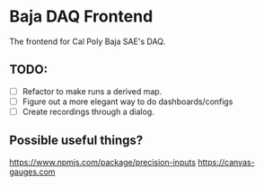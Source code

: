 # Baja DAQ Frontend

The frontend for Cal Poly Baja SAE's DAQ.

## TODO:

- [ ] Refactor to make runs a derived map.
- [ ] Figure out a more elegant way to do dashboards/configs
- [ ] Create recordings through a dialog.

## Possible useful things?

https://www.npmjs.com/package/precision-inputs
https://canvas-gauges.com
